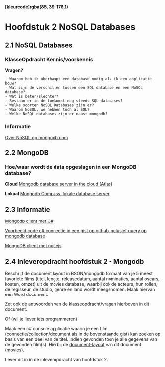 #### [kleurcode]rgba(85, 39, 176,1)

# Hoofdstuk 2 NoSQL Databases

## 2.1 NoSQL Databases

### KlasseOpdracht Kennis/voorkennis

__Vragen?__

    - Waarom heb ik uberhaupt een database nodig als ik een applicatie bouw?
    - Wat zijn de verschillen tussen een SQL database en een NoSQL database? 
    - Wat is beter/slechter?
    - Bestaan er in de toekomst nog steeds SQL databases? 
    - Welke soorten NoSQL Databases zijn er? 
    - Waarom NoSQL, we hebben toch al SQL? 
    - Welke NoSQL databases zijn er naast mongodb?

### Informatie

<a href="https://www.mongodb.com/nosql-inline" target="_new">Over NoSQL op mongodb.com</a>

## 2.2 MongoDB

### Hoe/waar wordt de data opgeslagen in een MongoDB database?

__Cloud__
<a href="https://www.mongodb.com/cloud/atlas" target="_new">Mongodb database server in the cloud (Atlas)</a>

__Lokaal__
<a href="https://www.mongodb.com/download-center/compass">Mongodb Compass, lokale database server</a>

## 2.3 Informatie

<a href="https://www.c-sharpcorner.com/article/getting-started-with-mongodb-mongodb-with-c-sharp/" target="_new">Mongodb client met C#</a>

<a href="https://gist.github.com/saebuabu/9a20ab663af442b85898b445e0ab687a" target="_new">Voorbeeld code c# connectie in een gist op github inclusief query op mongodb database</a>

<a href="https://www.w3schools.com/nodejs/nodejs_mongodb.asp" target="_new">MongoDB client met nodejs</a>


## 2.4 Inleveropdracht hoofdstuk 2 - Mongodb

Beschrijf de document layout in BSON/mongodb formaat van je 5 meest favoriete films (titel, lengte, releasedatum, aantal nominaties, aantal oscars, kosten, omzet) uit de movies database, waarbij ook de acteurs, hun rollen, de regisseur, de studio, genre en land wordt meegenomen. Maak hiervan een Word document.

Zet ook de antwoorden van de klasseopdracht/vragen hierboven in dit document.

Of (wil je liever iets programmeren)

Maak een c# console applicatie waarin je een film (connectie/collection/document als in de bovenstaande gist) kan zoeken op basis van een deel van de titel. Indien gevonden toon je alle gegevens van de gevonden film(s). 
Hierbij de <a href="https://elo.kw1c.nl/CMS/Studie/811%20ICT-Academie/811%20VakkenInhoud/%5BB.26%20SQL%5D%20SQL%20%20Databases/25187%20%C2%A0%20Applicatie-%20en%20mediaontwikkelaar/Periode%2009/Productie/04.%20Aanvullend/moviesmongo.PNG" target="_new">document-layout</a> van dit document (movies).

Lever dit in in de inleveropdracht van hoofdstuk 2.